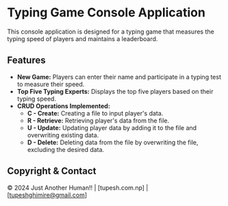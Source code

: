 # Typing Game Console Application

This console application is designed for a typing game that measures the typing speed of players and maintains a leaderboard.

## Features

- **New Game:** Players can enter their name and participate in a typing test to measure their speed.
- **Top Five Typing Experts:** Displays the top five players based on their typing speed.
- **CRUD Operations Implemented:**
  - **C - Create:** Creating a file to input player's data.
  - **R - Retrieve:** Retrieving player's data from the file.
  - **U - Update:** Updating player data by adding it to the file and overwriting existing data.
  - **D - Delete:** Deleting data from the file by overwriting the file, excluding the desired data.

## Copyright & Contact

© 2024 Just Another Human!! | [tupesh.com.np] | [tupeshghimire@gmail.com]